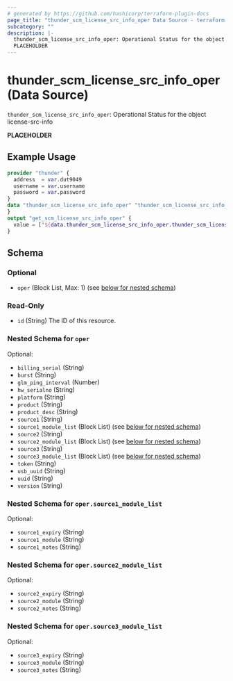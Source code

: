 ```yaml
---
# generated by https://github.com/hashicorp/terraform-plugin-docs
page_title: "thunder_scm_license_src_info_oper Data Source - terraform-provider-thunder"
subcategory: ""
description: |-
  thunder_scm_license_src_info_oper: Operational Status for the object license-src-info
  PLACEHOLDER
---
```


# thunder_scm_license_src_info_oper (Data Source)

`thunder_scm_license_src_info_oper`: Operational Status for the object license-src-info

__PLACEHOLDER__

## Example Usage

```terraform
provider "thunder" {
  address  = var.dut9049
  username = var.username
  password = var.password
}
data "thunder_scm_license_src_info_oper" "thunder_scm_license_src_info_oper" {
}
output "get_scm_license_src_info_oper" {
  value = ["${data.thunder_scm_license_src_info_oper.thunder_scm_license_src_info_oper}"]
}
```

<!-- schema generated by tfplugindocs -->
## Schema

### Optional

- `oper` (Block List, Max: 1) (see [below for nested schema](#nestedblock--oper))

### Read-Only

- `id` (String) The ID of this resource.

<a id="nestedblock--oper"></a>
### Nested Schema for `oper`

Optional:

- `billing_serial` (String)
- `burst` (String)
- `glm_ping_interval` (Number)
- `hw_serialno` (String)
- `platform` (String)
- `product` (String)
- `product_desc` (String)
- `source1` (String)
- `source1_module_list` (Block List) (see [below for nested schema](#nestedblock--oper--source1_module_list))
- `source2` (String)
- `source2_module_list` (Block List) (see [below for nested schema](#nestedblock--oper--source2_module_list))
- `source3` (String)
- `source3_module_list` (Block List) (see [below for nested schema](#nestedblock--oper--source3_module_list))
- `token` (String)
- `usb_uuid` (String)
- `uuid` (String)
- `version` (String)

<a id="nestedblock--oper--source1_module_list"></a>
### Nested Schema for `oper.source1_module_list`

Optional:

- `source1_expiry` (String)
- `source1_module` (String)
- `source1_notes` (String)


<a id="nestedblock--oper--source2_module_list"></a>
### Nested Schema for `oper.source2_module_list`

Optional:

- `source2_expiry` (String)
- `source2_module` (String)
- `source2_notes` (String)


<a id="nestedblock--oper--source3_module_list"></a>
### Nested Schema for `oper.source3_module_list`

Optional:

- `source3_expiry` (String)
- `source3_module` (String)
- `source3_notes` (String)


